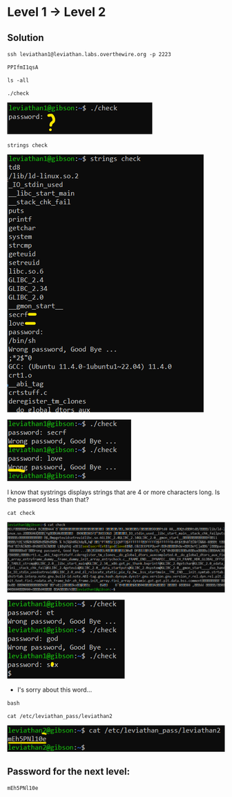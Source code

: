 # Level 1 → Level 2

## Solution
```
ssh leviathan1@leviathan.labs.overthewire.org -p 2223
```
```
PPIfmI1qsA
```
```
ls -all
```
```
./check
```

![](0.png)

```
strings check
```

![](1.png)

![](2.png)

I know that systrings displays strings that are 4 or more characters long. Is the password less than that?

```
cat check
```

![](3.png)

![](4.png)
* I's sorry about this word...

```
bash
```
```
cat /etc/leviathan_pass/leviathan2
```

![](5.png)

## Password for the next level:
```
mEh5PNl10e
```
